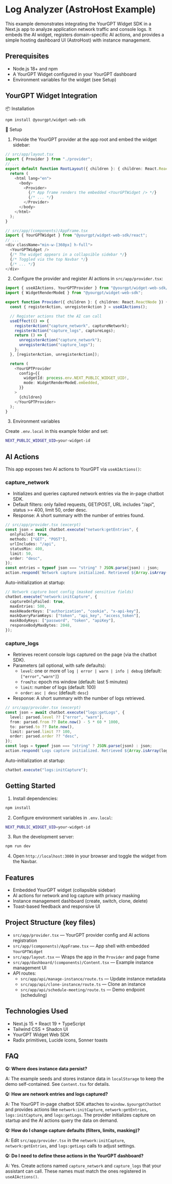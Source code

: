 # Log Analyzer (AstroHost Example)

This example demonstrates integrating the YourGPT Widget SDK in a Next.js app to analyze application network traffic and console logs. It embeds the AI widget, registers domain-specific AI actions, and provides a simple hosting dashboard UI (AstroHost) with instance management.

## Prerequisites

- Node.js 18+ and npm
- A YourGPT Widget configured in your YourGPT dashboard
- Environment variables for the widget (see Setup)

## YourGPT Widget Integration

📦 Installation

```bash
npm install @yourgpt/widget-web-sdk
```

🔧 Setup

1) Provide the YourGPT provider at the app root and embed the widget sidebar:

```typescript
// src/app/layout.tsx
import { Provider } from "./provider";
// ...
export default function RootLayout({ children }: { children: React.ReactNode }) {
  return (
    <html lang="en">
      <body>
        <Provider>
          {/* App frame renders the embedded <YourGPTWidget /> */}
          {/* ... */}
        </Provider>
      </body>
    </html>
  );
}
```

```typescript
// src/app/(components)/AppFrame.tsx
import { YourGPTWidget } from "@yourgpt/widget-web-sdk/react";
// ...
<div className="min-w-[360px] h-full">
  <YourGPTWidget />
  {/* The widget appears in a collapsible sidebar */}
  {/* Toggled via the top Navbar */}
  {/* ... */}
</div>
```

2) Configure the provider and register AI actions in `src/app/provider.tsx`:

```typescript
import { useAIActions, YourGPTProvider } from "@yourgpt/widget-web-sdk/react";
import { WidgetRenderModeE } from "@yourgpt/widget-web-sdk";

export function Provider({ children }: { children: React.ReactNode }) {
  const { registerAction, unregisterAction } = useAIActions();

  // Register actions that the AI can call
  useEffect(() => {
    registerAction("capture_network", captureNetwork);
    registerAction("capture_logs", captureLogs);
    return () => {
      unregisterAction("capture_network");
      unregisterAction("capture_logs");
    };
  }, [registerAction, unregisterAction]);

  return (
    <YourGPTProvider
      config={{
        widgetId: process.env.NEXT_PUBLIC_WIDGET_UID!,
        mode: WidgetRenderModeE.embedded,
      }}
    >
      {children}
    </YourGPTProvider>
  );
}
```

3) Environment variables

Create `.env.local` in this example folder and set:

```bash
NEXT_PUBLIC_WIDGET_UID=your-widget-id
```

## AI Actions

This app exposes two AI actions to YourGPT via `useAIActions()`:

### capture_network

- Initializes and queries captured network entries via the in-page chatbot SDK.
- Default filters: only failed requests, GET/POST, URL includes "/api", status >= 400, limit 50, order desc.
- Response: A short summary with the number of entries found.

```typescript
// src/app/provider.tsx (excerpt)
const json = await chatbot.execute("network:getEntries", {
  onlyFailed: true,
  methods: ["GET", "POST"],
  urlIncludes: "/api",
  statusMin: 400,
  limit: 50,
  order: "desc",
});
const entries = typeof json === "string" ? JSON.parse(json) : json;
action.respond(`Network capture initialized. Retrieved ${Array.isArray(entries) ? entries.length : 0} entr${Array.isArray(entries) && entries.length === 1 ? "y" : "ies"}.`);
```

Auto-initialization at startup:

```typescript
// Network capture boot config (masked sensitive fields)
chatbot.execute("network:initCapture", {
  captureOnlyFailed: true,
  maxEntries: 500,
  maskHeaderKeys: ["authorization", "cookie", "x-api-key"],
  maskQueryParamKeys: ["token", "api_key", "access_token"],
  maskBodyKeys: ["password", "token", "apiKey"],
  responseBodyMaxBytes: 2048,
});
```

### capture_logs

- Retrieves recent console logs captured on the page (via the chatbot SDK).
- Parameters (all optional, with safe defaults):
  - `level`: one or more of `log | error | warn | info | debug` (default: `["error","warn"]`)
  - `from`/`to`: epoch ms window (default: last 5 minutes)
  - `limit`: number of logs (default: 100)
  - `order`: `asc | desc` (default: `desc`)
- Response: A short summary with the number of logs retrieved.

```typescript
// src/app/provider.tsx (excerpt)
const json = await chatbot.execute("logs:getLogs", {
  level: parsed.level ?? ["error", "warn"],
  from: parsed.from ?? Date.now() - 5 * 60 * 1000,
  to: parsed.to ?? Date.now(),
  limit: parsed.limit ?? 100,
  order: parsed.order ?? "desc",
});
const logs = typeof json === "string" ? JSON.parse(json) : json;
action.respond(`Logs capture initialized. Retrieved ${Array.isArray(logs) ? logs.length : 0} log${Array.isArray(logs) && logs.length === 1 ? "" : "s"}.`);
```

Auto-initialization at startup:

```typescript
chatbot.execute("logs:initCapture");
```

## Getting Started

1. Install dependencies:

```bash
npm install
```

2. Configure environment variables in `.env.local`:

```bash
NEXT_PUBLIC_WIDGET_UID=your-widget-id
```

3. Run the development server:

```bash
npm run dev
```

4. Open `http://localhost:3000` in your browser and toggle the widget from the Navbar.

## Features

- Embedded YourGPT widget (collapsible sidebar)
- AI actions for network and log capture with privacy masking
- Instance management dashboard (create, switch, clone, delete)
- Toast-based feedback and responsive UI

## Project Structure (key files)

- `src/app/provider.tsx` — YourGPT provider config and AI actions registration
- `src/app/(components)/AppFrame.tsx` — App shell with embedded `YourGPTWidget`
- `src/app/layout.tsx` — Wraps the app in the `Provider` and page frame
- `src/app/dashboard/(components)/Content.tsx` — Example instance management UI
- API routes:
  - `src/app/api/manage-instance/route.ts` — Update instance metadata
  - `src/app/api/clone-instance/route.ts` — Clone an instance
  - `src/app/api/schedule-meeting/route.ts` — Demo endpoint (scheduling)

## Technologies Used

- Next.js 15 + React 19 + TypeScript
- Tailwind CSS + Shadcn UI
- YourGPT Widget Web SDK
- Radix primitives, Lucide icons, Sonner toasts

## FAQ

**Q: Where does instance data persist?**

A: The example seeds and stores instance data in `localStorage` to keep the demo self-contained. See `Content.tsx` for details.

**Q: How are network entries and logs captured?**

A: The YourGPT in-page chatbot SDK attaches to `window.$yourgptChatbot` and provides actions like `network:initCapture`, `network:getEntries`, `logs:initCapture`, and `logs:getLogs`. The provider initializes capture on startup and the AI actions query the data on demand.

**Q: How do I change capture defaults (filters, limits, masking)?**

A: Edit `src/app/provider.tsx` in the `network:initCapture`, `network:getEntries`, and `logs:getLogs` calls to adjust settings.

**Q: Do I need to define these actions in the YourGPT dashboard?**

A: Yes. Create actions named `capture_network` and `capture_logs` that your assistant can call. These names must match the ones registered in `useAIActions()`.


